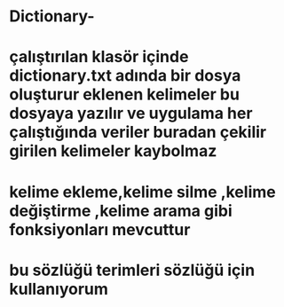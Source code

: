 # Dictionary-
# çalıştırılan klasör içinde dictionary.txt adında bir dosya oluşturur eklenen kelimeler bu dosyaya yazılır ve uygulama her çalıştığında  veriler buradan çekilir girilen kelimeler kaybolmaz 
# kelime ekleme,kelime silme ,kelime değiştirme ,kelime arama gibi fonksiyonları mevcuttur 
# bu sözlüğü  terimleri sözlüğü için kullanıyorum
